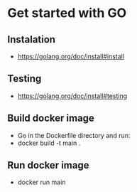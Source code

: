 # Get started with GO

## Instalation

- https://golang.org/doc/install#install

## Testing

- https://golang.org/doc/install#testing

## Build docker image

- Go in the Dockerfile directory and run:
- docker build -t main .

## Run docker image

- docker run main